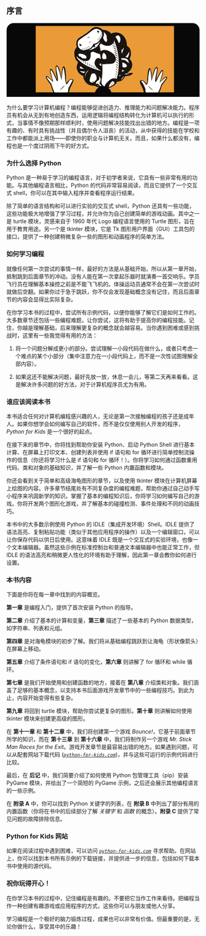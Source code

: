 ## 序言

![图片](img/common.jpg)

为什么要学习计算机编程？编程能够促进创造力、推理能力和问题解决能力。程序员有机会从无到有地创造东西，运用逻辑将编程结构转化为计算机可以执行的形式，当事情不像预期那样顺利时，使用问题解决技能找出出错的地方。编程是一项有趣的、有时具有挑战性（并且偶尔令人沮丧）的活动，从中获得的技能在学校和工作中都能派上用场——即使你的职业与计算机无关。而且，如果什么都没有，编程也是一个度过阴雨下午的好方式。

### 为什么选择 Python

Python 是一种易于学习的编程语言，对于初学者来说，它具有一些非常有用的功能。与其他编程语言相比，Python 的代码非常容易阅读，而且它提供了一个交互式 shell，你可以在其中输入程序并查看程序运行结果。

除了简单的语言结构和可以进行实验的交互式 shell，Python 还具有一些功能，这些功能极大地增强了学习过程，并允许你为自己创建简单的游戏动画。其中之一是 turtle 模块，灵感来自于 1960 年代 Logo 编程语言使用的 Turtle 图形，旨在用于教育用途。另一个是 tkinter 模块，它是 Tk 图形用户界面（GUI）工具包的接口，提供了一种创建稍微复杂一些的图形和动画程序的简单方法。

### 如何学习编程

就像任何第一次尝试的事情一样，最好的方法是从基础开始，所以从第一章开始，抵制跳到后面章节的冲动。没有人能在第一次拿起乐器时就演奏一首交响乐。学员飞行员在理解基本操控之前是不能飞飞机的。体操运动员通常不会在第一次尝试时就做后空翻。如果你过于急于跳跃，你不仅会发现基础概念没有记住，而且后面章节的内容会显得比实际复杂。

在你学习本书的过程中，尝试所有示例代码，以便你能够了解它们是如何工作的。大多数章节还包括一些编程难题，让你尝试，这将有助于提高你的编程技能。记住，你越是理解基础，后来理解更复杂的概念就会越容易。当你遇到困难或感到挑战时，这里有一些我觉得有用的方法：

1.  将一个问题分解成更小的部分。尝试理解一小段代码在做什么，或者只考虑一个难点的某个小部分（集中注意力在一小段代码上，而不是一次性试图理解全部内容）。

1.  如果这还不能解决问题，最好先放一放，休息一会儿，等第二天再来看看。这是解决许多问题的好方法，对于计算机程序员尤为有用。

### 谁应该阅读本书

本书适合任何对计算机编程感兴趣的人，无论是第一次接触编程的孩子还是成年人。如果你想学会如何编写自己的软件，而不是仅仅使用别人开发的程序，*Python for Kids* 是一个很好的起点。

在接下来的章节中，你将找到帮助你安装 Python、启动 Python Shell 进行基本计算、在屏幕上打印文本、创建列表并使用 if 语句和 for 循环进行简单控制流操作的信息（你还将学习什么是 if 语句和 for 循环！）。你将学习如何通过函数重用代码、类和对象的基础知识，并了解一些 Python 内置函数和模块。

你还会看到关于简单和高级海龟图形的章节，以及使用 tkinter 模块在计算机屏幕上绘图的内容。许多章节结尾处有不同复杂度的编程难题，帮助你通过自己动手写小程序来巩固新学的知识。掌握了基本的编程知识后，你将学习如何编写自己的游戏。你将开发两个图形化游戏，并了解基本的碰撞检测、事件处理和不同的动画技巧。

本书中的大多数示例使用 Python 的 IDLE（集成开发环境）Shell。IDLE 提供了语法高亮、复制粘贴功能（类似于其他应用程序的操作）以及一个编辑窗口，可以让你保存代码以供日后使用。这意味着 IDLE 既是一个交互式的实验环境，也像一个文本编辑器。虽然这些示例在标准控制台和普通文本编辑器中也能正常工作，但 IDLE 的语法高亮和稍微更人性化的环境有助于理解，因此第一章会教你如何进行设置。

### 本书内容

下面是你将在每一章中找到的内容概览。

**第一章** 是编程入门，提供了首次安装 Python 的指导。

**第二章** 介绍了基本的计算和变量，**第三章** 描述了一些基本的 Python 数据类型，如字符串、列表和元组。

**第四章** 是对海龟模块的初步了解。我们将从基础编程跳跃到让海龟（形状像箭头）在屏幕上移动。

**第五章** 介绍了条件语句和 if 语句的变化，**第六章** 则讲解了 for 循环和 while 循环。

**第七章** 是我们开始使用和创建函数的地方，接着在 **第八章** 介绍类和对象。我们涵盖了足够的基本概念，以支持本书后面游戏开发章节中的一些编程技巧。到此为止，内容开始变得有些复杂。

**第九章** 将回到 turtle 模块，帮助你尝试更复杂的图形。**第十章** 则讲解如何使用 tkinter 模块来创建更高级的图形。

在 **第十一章** 和 **第十二章** 中，我们将创建第一个游戏 *Bounce!*，它基于前面章节所学的知识，而在 **第十三章** 到 **第十六章** 中，我们将制作另一个游戏 *Mr. Stick Man Races for the Exit*。游戏开发章节是最容易出错的地方。如果遇到问题，可以从配套网站下载代码 (*[`python-for-kids.com`](http://python-for-kids.com)*)，并与这些可运行的示例代码进行比较。

最后，在 **后记** 中，我们简要介绍了如何使用 Python 包管理工具（pip）安装 PyGame 模块，并给出了一个简短的 PyGame 示例，之后还会展示其他编程语言的一些示例。

在 **附录 A** 中，你可以找到 Python 关键字的列表，在 **附录 B** 中列出了部分有用的内置函数（你将在书中的后续部分了解 *关键字* 和 *函数* 的概念）。**附录 C** 提供了常见问题的故障排除信息。

### Python for Kids 网站

如果在阅读过程中遇到困难，可以访问 *[`python-for-kids.com`](http://python-for-kids.com)* 寻求帮助。在网站上，你可以找到本书所有示例的下载链接，并提供进一步的信息，包括如何下载本书中使用的源代码。

### 祝你玩得开心！

在你学习本书的过程中，记住编程是有趣的。不要把它当作工作来看待。把编程当作一种创建有趣游戏或应用程序的方式，这些你可以与朋友或他人分享。

学习编程是一个极好的脑力锻炼过程，成果也可以非常有价值。但最重要的是，无论你做什么，享受其中的乐趣！
